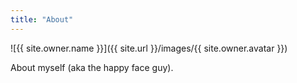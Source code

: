 ```yaml
---
title: "About"
---
```


![{{ site.owner.name }}]({{ site.url }}/images/{{ site.owner.avatar }})

About myself (aka the happy face guy).
